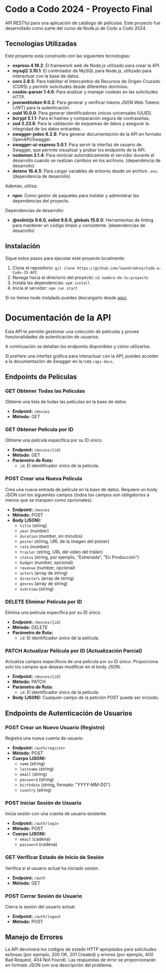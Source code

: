 # Codo a Codo 2024 - Proyecto Final

API RESTful para una aplicación de catálogo de películas. Este proyecto fue desarrollado como parte del curso de Node.js de Codo a Codo 2024.

## Tecnologías Utilizadas

Este proyecto está construido con las siguientes tecnologías:

- **express 4.19.2**: El framework web de Node.js utilizado para crear la API.
- **mysql2 3.10.1**: El controlador de MySQL para Node.js, utilizado para interactuar con la base de datos.
- **cors 2.8.5**: Para habilitar el Intercambio de Recursos de Origen Cruzado (CORS) y permitir solicitudes desde diferentes dominios.
- **cookie-parser 1.4.6**: Para analizar y manejar cookies en las solicitudes HTTP.
- **jsonwebtoken 9.0.2**: Para generar y verificar tokens JSON Web Tokens (JWT) para la autenticación.
- **uuid 10.0.0**: Para generar identificadores únicos universales (UUID).
- **bcrypt 5.1.1**: Para el hasheo y comparación segura de contraseñas.
- **zod 3.23.8**: Para la validación de esquemas de datos y asegurar la integridad de los datos entrantes.
- **swagger-jsdoc 6.2.8**: Para generar documentación de la API en formato OpenAPI/Swagger.
- **swagger-ui-express 5.0.1**: Para servir la interfaz de usuario de Swagger, que permite visualizar y probar los endpoints de la API.
- **nodemon 3.1.4**: Para reiniciar automáticamente el servidor durante el desarrollo cuando se realizan cambios en los archivos. (dependencia de desarrollo)
- **dotenv 16.4.5**: Para cargar variables de entorno desde un archivo `.env`. (dependencia de desarrollo)

Además, utiliza:

- **npm**: Como gestor de paquetes para instalar y administrar las dependencias del proyecto.

Dependencias de desarrollo:

- **@eslint/js 9.6.0, eslint 9.6.0, globals 15.8.0**: Herramientas de linting para mantener un código limpio y consistente. (dependencias de desarrollo)

## Instalación

Sigue estos pasos para ejecutar este proyecto localmente:

1. Clona el repositorio: `git clone https://github.com/leandrodrey/Codo-a-Codo-JS-API`
2. Navega hacia el directorio del proyecto: `cd nombre-de-tu-proyecto`
3. Instala las dependencias: `npm install`
4. Inicia el servidor: `npm run start`

Si no tienes node instalado puedes descargarlo desde [aquí](https://nodejs.org/en/download/).

# Documentación de la API

Esta API te permite gestionar una colección de películas y provee funcionalidades de autenticación de usuarios.

A continuación se detallan los endpoints disponibles y cómo utilizarlos.

Si prefiere una interfaz gráfica para interactuar con la API, puedes acceder a la documentación de Swagger en la ruta `/api-docs`.

## Endpoints de Películas

### GET Obtener Todas las Películas

Obtiene una lista de todas las películas en la base de datos.

- **Endpoint:** `/movies`
- **Método:** GET

### GET Obtener Película por ID

Obtiene una película específica por su ID único.

- **Endpoint:** `/movies/{id}`
- **Método:** GET
- **Parámetro de Ruta:**
    - `id`: El identificador único de la película.

### POST Crear una Nueva Película

Crea una nueva entrada de película en la base de datos. Requiere un body JSON con los siguientes campos (todos los campos son obligatorios a menos que se marquen como opcionales):

- **Endpoint:** `/movies`
- **Método:** POST
- **Body (JSON):**
    - `title` (string)
    - `year` (number)
    - `duration` (number, en minutos)
    - `poster` (string, URL de la imagen del póster)
    - `rate` (number)
    - `trailer` (string, URL del video del tráiler)
    - `status` (string, por ejemplo, "Estrenada", "En Producción")
    - `budget` (number, opcional)
    - `revenue` (number, opcional)
    - `actors` (array de string)
    - `directors` (array de string)
    - `genres` (array de string)
    - `overview` (string)

### DELETE Eliminar Película por ID

Elimina una película específica por su ID único.

- **Endpoint:** `/movies/{id}`
- **Método:** DELETE
- **Parámetro de Ruta:**
    - `id`: El identificador único de la película.

### PATCH Actualizar Película por ID (Actualización Parcial)

Actualiza campos específicos de una película por su ID único. Proporciona solo los campos que deseas modificar en el body JSON.

- **Endpoint:** `/movies/{id}`
- **Método:** PATCH
- **Parámetro de Ruta:**
    - `id`: El identificador único de la película.
- **Body (JSON):** Cualquier campo de la petición POST puede ser incluido.

## Endpoints de Autenticación de Usuarios

### POST Crear un Nuevo Usuario (Registro)

Registra una nueva cuenta de usuario.

- **Endpoint:** `/auth/register`
- **Método:** POST
- **Cuerpo (JSON):**
    - `name` (string)
    - `lastname` (string)
    - `email` (string)
    - `password` (string)
    - `birthdate` (string, formato: "YYYY-MM-DD")
    - `country` (string)

### POST Iniciar Sesión de Usuario

Inicia sesión con una cuenta de usuario existente.

- **Endpoint:** `/auth/login`
- **Método:** POST
- **Cuerpo (JSON):**
    - `email` (cadena)
    - `password` (cadena)

### GET Verificar Estado de Inicio de Sesión

Verifica si el usuario actual ha iniciado sesión.

- **Endpoint:** `/auth`
- **Método:** GET

### POST Cerrar Sesión de Usuario

Cierra la sesión del usuario actual.

- **Endpoint:** `/auth/logout`
- **Método:** POST

## Manejo de Errores

La API devolverá los códigos de estado HTTP apropiados para solicitudes exitosas (por ejemplo, 200 OK, 201 Created) y errores (por ejemplo, 400 Bad Request, 404 Not Found). Las respuestas de error se proporcionarán en formato JSON con una descripción del problema.
